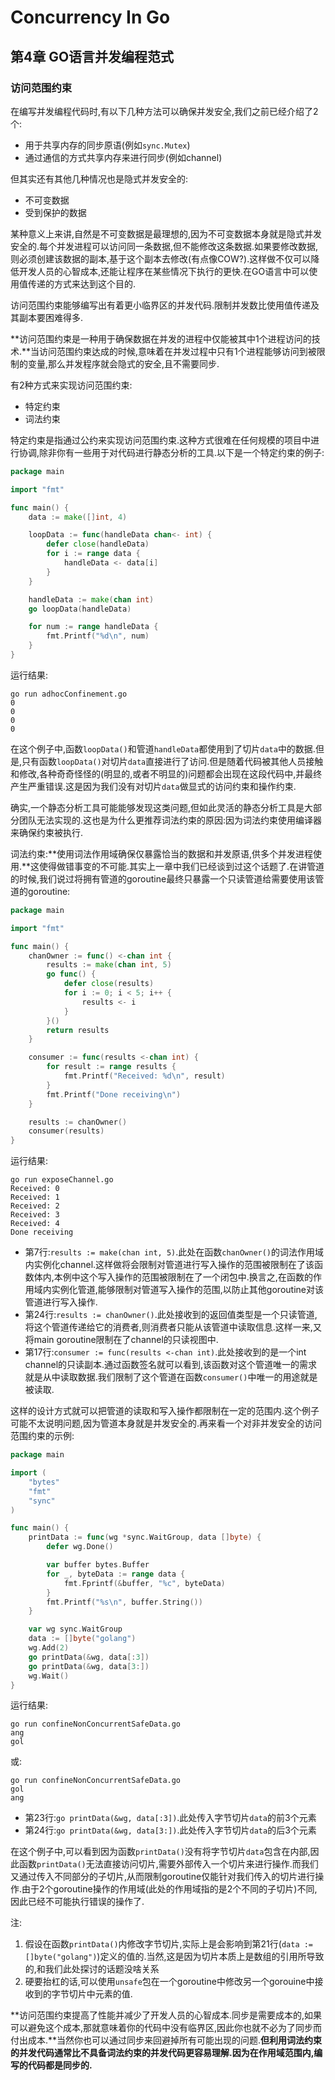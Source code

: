 # Concurrency In Go

## 第4章 GO语言并发编程范式

### 访问范围约束

在编写并发编程代码时,有以下几种方法可以确保并发安全,我们之前已经介绍了2个:

- 用于共享内存的同步原语(例如`sync.Mutex`)
- 通过通信的方式共享内存来进行同步(例如channel)

但其实还有其他几种情况也是隐式并发安全的:

- 不可变数据
- 受到保护的数据

某种意义上来讲,自然是不可变数据是最理想的,因为不可变数据本身就是隐式并发安全的.每个并发进程可以访问同一条数据,但不能修改这条数据.如果要修改数据,则必须创建该数据的副本,基于这个副本去修改(有点像COW?).这样做不仅可以降低开发人员的心智成本,还能让程序在某些情况下执行的更快.在GO语言中可以使用值传递的方式来达到这个目的.

访问范围约束能够编写出有着更小临界区的并发代码.限制并发数比使用值传递及其副本要困难得多.

**访问范围约束是一种用于确保数据在并发的进程中仅能被其中1个进程访问的技术.**当访问范围约束达成的时候,意味着在并发过程中只有1个进程能够访问到被限制的变量,那么并发程序就会隐式的安全,且不需要同步.

有2种方式来实现访问范围约束:

- 特定约束
- 词法约束

特定约束是指通过公约来实现访问范围约束.这种方式很难在任何规模的项目中进行协调,除非你有一些用于对代码进行静态分析的工具.以下是一个特定约束的例子:

```go
package main

import "fmt"

func main() {
	data := make([]int, 4)

	loopData := func(handleData chan<- int) {
		defer close(handleData)
		for i := range data {
			handleData <- data[i]
		}
	}

	handleData := make(chan int)
	go loopData(handleData)

	for num := range handleData {
		fmt.Printf("%d\n", num)
	}
}
```

运行结果:

```
go run adhocConfinement.go 
0
0
0
0
```

在这个例子中,函数`loopData()`和管道`handleData`都使用到了切片`data`中的数据.但是,只有函数`loopData()`对切片`data`直接进行了访问.但是随着代码被其他人员接触和修改,各种奇奇怪怪的(明显的,或者不明显的)问题都会出现在这段代码中,并最终产生严重错误.这是因为我们没有对切片`data`做显式的访问约束和操作约束.

确实,一个静态分析工具可能能够发现这类问题,但如此灵活的静态分析工具是大部分团队无法实现的.这也是为什么更推荐词法约束的原因:因为词法约束使用编译器来确保约束被执行.

词法约束:**使用词法作用域确保仅暴露恰当的数据和并发原语,供多个并发进程使用.**这使得做错事变的不可能.其实上一章中我们已经谈到过这个话题了.在讲管道的时候,我们说过将拥有管道的goroutine最终只暴露一个只读管道给需要使用该管道的goroutine:

```go
package main

import "fmt"

func main() {
	chanOwner := func() <-chan int {
		results := make(chan int, 5)
		go func() {
			defer close(results)
			for i := 0; i < 5; i++ {
				results <- i
			}
		}()
		return results
	}

	consumer := func(results <-chan int) {
		for result := range results {
			fmt.Printf("Received: %d\n", result)
		}
		fmt.Printf("Done receiving\n")
	}

	results := chanOwner()
	consumer(results)
}
```

运行结果:

```
go run exposeChannel.go
Received: 0
Received: 1
Received: 2
Received: 3
Received: 4
Done receiving
```

- 第7行:`results := make(chan int, 5)`.此处在函数`chanOwner()`的词法作用域内实例化channel.这样做将会限制对管道进行写入操作的范围被限制在了该函数体内,本例中这个写入操作的范围被限制在了一个闭包中.换言之,在函数的作用域内实例化管道,能够限制对管道写入操作的范围,以防止其他goroutine对该管道进行写入操作.
- 第24行:`results := chanOwner()`.此处接收到的返回值类型是一个只读管道,将这个管道传递给它的消费者,则消费者只能从该管道中读取信息.这样一来,又将main goroutine限制在了channel的只读视图中.
- 第17行:`consumer := func(results <-chan int)`.此处接收到的是一个int channel的只读副本.通过函数签名就可以看到,该函数对这个管道唯一的需求就是从中读取数据.我们限制了这个管道在函数`consumer()`中唯一的用途就是被读取.

这样的设计方式就可以把管道的读取和写入操作都限制在一定的范围内.这个例子可能不太说明问题,因为管道本身就是并发安全的.再来看一个对非并发安全的访问范围约束的示例:

```go
package main

import (
	"bytes"
	"fmt"
	"sync"
)

func main() {
	printData := func(wg *sync.WaitGroup, data []byte) {
		defer wg.Done()

		var buffer bytes.Buffer
		for _, byteData := range data {
			fmt.Fprintf(&buffer, "%c", byteData)
		}
		fmt.Printf("%s\n", buffer.String())
	}

	var wg sync.WaitGroup
	data := []byte("golang")
	wg.Add(2)
	go printData(&wg, data[:3])
	go printData(&wg, data[3:])
	wg.Wait()
}
```

运行结果:

```
go run confineNonConcurrentSafeData.go
ang
gol
```

或:

```
go run confineNonConcurrentSafeData.go
gol
ang
```

- 第23行:`go printData(&wg, data[:3])`.此处传入字节切片`data`的前3个元素
- 第24行:`go printData(&wg, data[3:])`.此处传入字节切片`data`的后3个元素

在这个例子中,可以看到因为函数`printData()`没有将字节切片`data`包含在内部,因此函数`printData()`无法直接访问切片,需要外部传入一个切片来进行操作.而我们又通过传入不同部分的子切片,从而限制goroutine仅能针对我们传入的切片进行操作.由于2个goroutine操作的作用域(此处的作用域指的是2个不同的子切片)不同,因此已经不可能执行错误的操作了.

注:

1. 假设在函数`printData()`内修改字节切片,实际上是会影响到第21行(`data := []byte("golang")`)定义的值的.当然,这是因为切片本质上是数组的引用所导致的,和我们此处探讨的话题没啥关系
2. 硬要抬杠的话,可以使用`unsafe`包在一个goroutine中修改另一个gorouine中接收到的字节切片中元素的值.

**访问范围约束提高了性能并减少了开发人员的心智成本.同步是需要成本的,如果可以避免这个成本,那就意味着你的代码中没有临界区,因此你也就不必为了同步而付出成本.**当然你也可以通过同步来回避掉所有可能出现的问题.**但利用词法约束的并发代码通常比不具备词法约束的并发代码更容易理解.因为在作用域范围内,编写的代码都是同步的.**